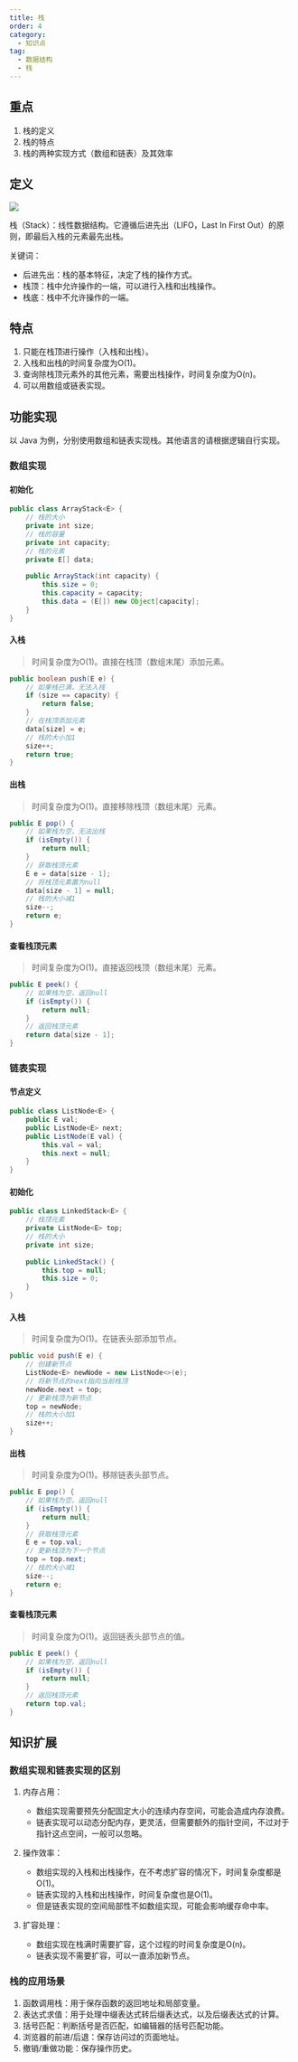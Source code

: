 ```yaml
---
title: 栈
order: 4
category:
  - 知识点
tag:
  - 数据结构
  - 栈
---
```


## 重点
1. 栈的定义
2. 栈的特点
3. 栈的两种实现方式（数组和链表）及其效率

## 定义
![](https://raw.githubusercontent.com/zhongyuan202020/coder-notes-image/main/public/data-structrue/stack/stack.png)

栈（Stack）：线性数据结构。它遵循后进先出（LIFO，Last In First Out）的原则，即最后入栈的元素最先出栈。

关键词：
- 后进先出：栈的基本特征，决定了栈的操作方式。
- 栈顶：栈中允许操作的一端，可以进行入栈和出栈操作。
- 栈底：栈中不允许操作的一端。

## 特点
1. 只能在栈顶进行操作（入栈和出栈）。
2. 入栈和出栈的时间复杂度为O(1)。
3. 查询除栈顶元素外的其他元素，需要出栈操作，时间复杂度为O(n)。
4. 可以用数组或链表实现。

## 功能实现
以 Java 为例，分别使用数组和链表实现栈。其他语言的请根据逻辑自行实现。

### 数组实现
#### 初始化
```java
public class ArrayStack<E> {
    // 栈的大小
    private int size;
    // 栈的容量
    private int capacity;
    // 栈的元素
    private E[] data;
    
    public ArrayStack(int capacity) {
        this.size = 0;
        this.capacity = capacity;
        this.data = (E[]) new Object[capacity];
    }
}
```

#### 入栈
> 时间复杂度为O(1)。直接在栈顶（数组末尾）添加元素。
```java
public boolean push(E e) {
    // 如果栈已满，无法入栈
    if (size == capacity) {
        return false;
    }
    // 在栈顶添加元素
    data[size] = e;
    // 栈的大小加1
    size++;
    return true;
}
```

#### 出栈
> 时间复杂度为O(1)。直接移除栈顶（数组末尾）元素。
```java
public E pop() {
    // 如果栈为空，无法出栈
    if (isEmpty()) {
        return null;
    }
    // 获取栈顶元素
    E e = data[size - 1];
    // 将栈顶元素置为null
    data[size - 1] = null;
    // 栈的大小减1
    size--;
    return e;
}
```

#### 查看栈顶元素
> 时间复杂度为O(1)。直接返回栈顶（数组末尾）元素。
```java
public E peek() {
    // 如果栈为空，返回null
    if (isEmpty()) {
        return null;
    }
    // 返回栈顶元素
    return data[size - 1];
}
```

### 链表实现
#### 节点定义
```java
public class ListNode<E> {
    public E val;
    public ListNode<E> next;
    public ListNode(E val) {
        this.val = val;
        this.next = null;
    }
}
```

#### 初始化
```java
public class LinkedStack<E> {
    // 栈顶元素
    private ListNode<E> top;
    // 栈的大小
    private int size;
    
    public LinkedStack() {
        this.top = null;
        this.size = 0;
    }
}
```

#### 入栈
> 时间复杂度为O(1)。在链表头部添加节点。
```java
public void push(E e) {
    // 创建新节点
    ListNode<E> newNode = new ListNode<>(e);
    // 将新节点的next指向当前栈顶
    newNode.next = top;
    // 更新栈顶为新节点
    top = newNode;
    // 栈的大小加1
    size++;
}
```

#### 出栈
> 时间复杂度为O(1)。移除链表头部节点。
```java
public E pop() {
    // 如果栈为空，返回null
    if (isEmpty()) {
        return null;
    }
    // 获取栈顶元素
    E e = top.val;
    // 更新栈顶为下一个节点
    top = top.next;
    // 栈的大小减1
    size--;
    return e;
}
```

#### 查看栈顶元素
> 时间复杂度为O(1)。返回链表头部节点的值。
```java
public E peek() {
    // 如果栈为空，返回null
    if (isEmpty()) {
        return null;
    }
    // 返回栈顶元素
    return top.val;
}
```

## 知识扩展
### 数组实现和链表实现的区别
1. 内存占用：
   - 数组实现需要预先分配固定大小的连续内存空间，可能会造成内存浪费。
   - 链表实现可以动态分配内存，更灵活，但需要额外的指针空间，不过对于指针这点空间，一般可以忽略。

2. 操作效率：
   - 数组实现的入栈和出栈操作，在不考虑扩容的情况下，时间复杂度都是O(1)。
   - 链表实现的入栈和出栈操作，时间复杂度也是O(1)。
   - 但是链表实现的空间局部性不如数组实现，可能会影响缓存命中率。

3. 扩容处理：
   - 数组实现在栈满时需要扩容，这个过程的时间复杂度是O(n)。
   - 链表实现不需要扩容，可以一直添加新节点。

### 栈的应用场景
1. 函数调用栈：用于保存函数的返回地址和局部变量。
2. 表达式求值：用于处理中缀表达式转后缀表达式，以及后缀表达式的计算。
3. 括号匹配：判断括号是否匹配，如编辑器的括号匹配功能。
4. 浏览器的前进/后退：保存访问过的页面地址。
5. 撤销/重做功能：保存操作历史。
